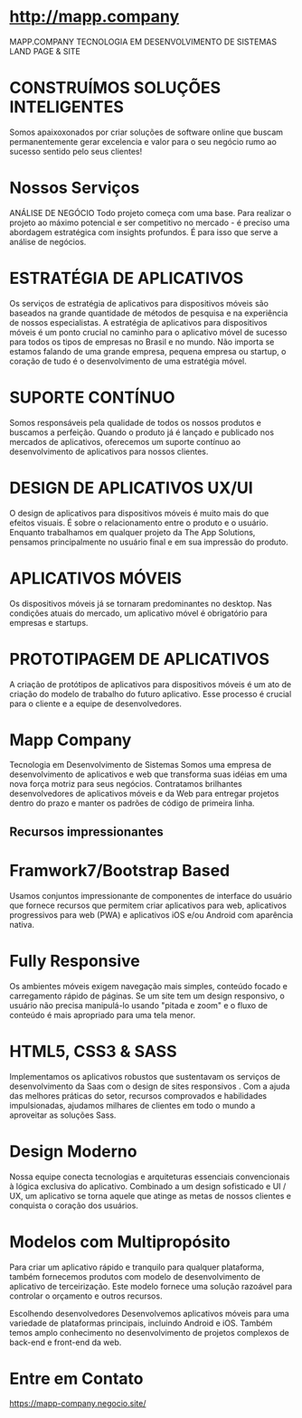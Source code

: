 # http://mapp.company
MAPP.COMPANY TECNOLOGIA EM  DESENVOLVIMENTO DE SISTEMAS 
LAND PAGE & SITE


# CONSTRUÍMOS SOLUÇÕES INTELIGENTES
Somos apaixoxonados por criar soluções de software online que buscam permanentemente gerar excelencia e valor para o seu negócio rumo ao sucesso sentido pelo seus clientes!


# Nossos Serviços
ANÁLISE DE NEGÓCIO
Todo projeto começa com uma base. Para realizar o projeto ao máximo potencial e ser competitivo no mercado - é preciso uma abordagem estratégica com insights profundos. É para isso que serve a análise de negócios.

# ESTRATÉGIA DE APLICATIVOS
Os serviços de estratégia de aplicativos para dispositivos móveis são baseados na grande quantidade de métodos de pesquisa e na experiência de nossos especialistas. A estratégia de aplicativos para dispositivos móveis é um ponto crucial no caminho para o aplicativo móvel de sucesso para todos os tipos de empresas no Brasil e no mundo. Não importa se estamos falando de uma grande empresa, pequena empresa ou startup, o coração de tudo é o desenvolvimento de uma estratégia móvel.

# SUPORTE CONTÍNUO
Somos responsáveis ​​pela qualidade de todos os nossos produtos e buscamos a perfeição. Quando o produto já é lançado e publicado nos mercados de aplicativos, oferecemos um suporte contínuo ao desenvolvimento de aplicativos para nossos clientes.

# DESIGN DE APLICATIVOS UX/UI
O design de aplicativos para dispositivos móveis é muito mais do que efeitos visuais. É sobre o relacionamento entre o produto e o usuário. Enquanto trabalhamos em qualquer projeto da The App Solutions, pensamos principalmente no usuário final e em sua impressão do produto.

# APLICATIVOS MÓVEIS
Os dispositivos móveis já se tornaram predominantes no desktop. Nas condições atuais do mercado, um aplicativo móvel é obrigatório para empresas e startups.

# PROTOTIPAGEM DE APLICATIVOS
A criação de protótipos de aplicativos para dispositivos móveis é um ato de criação do modelo de trabalho do futuro aplicativo. Esse processo é crucial para o cliente e a equipe de desenvolvedores.

# Mapp Company

Tecnologia em Desenvolvimento de Sistemas
Somos uma empresa de desenvolvimento de aplicativos e web que transforma suas idéias em uma nova força motriz para seus negócios. Contratamos brilhantes desenvolvedores de aplicativos móveis e da Web para entregar projetos dentro do prazo e manter os padrões de código de primeira linha.


## Recursos impressionantes

# Framwork7/Bootstrap Based
Usamos conjuntos impressionante de componentes de interface do usuário que fornece recursos que permitem criar aplicativos para web, aplicativos progressivos para web (PWA) e aplicativos iOS e/ou Android com aparência nativa.

# Fully Responsive
Os ambientes móveis exigem navegação mais simples, conteúdo focado e carregamento rápido de páginas. Se um site tem um design responsivo, o usuário não precisa manipulá-lo usando "pitada e zoom" e o fluxo de conteúdo é mais apropriado para uma tela menor.

# HTML5, CSS3 & SASS
Implementamos os aplicativos robustos que sustentavam os serviços de desenvolvimento da Saas com o design de sites responsivos . Com a ajuda das melhores práticas do setor, recursos comprovados e habilidades impulsionadas, ajudamos milhares de clientes em todo o mundo a aproveitar as soluções Sass.


# Design Moderno
Nossa equipe conecta tecnologias e arquiteturas essenciais convencionais à lógica exclusiva do aplicativo. Combinado a um design sofisticado e UI / UX, um aplicativo se torna aquele que atinge as metas de nossos clientes e conquista o coração dos usuários.

# Modelos com Multipropósito
Para criar um aplicativo rápido e tranquilo para qualquer plataforma, também fornecemos produtos com modelo de desenvolvimento de aplicativo de terceirização. Este modelo fornece uma solução razoável para controlar o orçamento e outros recursos.

Escolhendo desenvolvedores
Desenvolvemos aplicativos móveis para uma variedade de plataformas principais, incluindo Android e iOS. Também temos amplo conhecimento no desenvolvimento de projetos complexos de back-end e front-end da web.

# Entre em Contato
https://mapp-company.negocio.site/